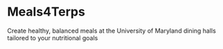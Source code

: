 # Meals4Terps
Create healthy, balanced meals at the University of Maryland dining halls tailored to your nutritional goals
